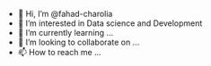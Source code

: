 - 👋 Hi, I’m @fahad-charolia
- 👀 I’m interested in Data science and Development
- 🌱 I’m currently learning ...
- 💞️ I’m looking to collaborate on ...
- 📫 How to reach me ...

<!---
fahad-charolia/fahad-charolia is a ✨ special ✨ repository because its `README.md` (this file) appears on your GitHub profile.
You can click the Preview link to take a look at your changes.
--->
